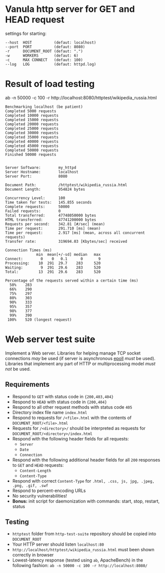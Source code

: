 Vanula http server for GET and HEAD request
==============

settings for starting:
~~~
--host  HOST          (defaut: localhost)
--port  PORT          (defaut: 8080)
-r      DOCUMENT_ROOT (defaut: ".")
-w      WORKERS       (defaut: 6)
-c      MAX CONNECT   (defaut: 100)
--log   LOG           (defaut: httpd.log)
~~~

Result of load testing 
======================

ab -n 50000 -c 100 -r http://localhost:8080/httptest/wikipedia_russia.html

~~~
Benchmarking localhost (be patient)
Completed 5000 requests
Completed 10000 requests
Completed 15000 requests
Completed 20000 requests
Completed 25000 requests
Completed 30000 requests
Completed 35000 requests
Completed 40000 requests
Completed 45000 requests
Completed 50000 requests
Finished 50000 requests


Server Software:        my_httpd
Server Hostname:        localhost
Server Port:            8080

Document Path:          /httptest/wikipedia_russia.html
Document Length:        954824 bytes

Concurrency Level:      100
Time taken for tests:   145.855 seconds
Complete requests:      50000
Failed requests:        0
Total transferred:      47748050000 bytes
HTML transferred:       47741200000 bytes
Requests per second:    342.81 [#/sec] (mean)
Time per request:       291.710 [ms] (mean)
Time per request:       2.917 [ms] (mean, across all concurrent requests)
Transfer rate:          319694.03 [Kbytes/sec] received

Connection Times (ms)
              min  mean[+/-sd] median   max
Connect:        0    0   0.1      0       9
Processing:    10  291  29.7    283     520
Waiting:        9  291  29.6    283     520
Total:         13  291  29.6    283     520

Percentage of the requests served within a certain time (ms)
  50%    283
  66%    290
  75%    297
  80%    303
  90%    333
  95%    357
  98%    377
  99%    390
 100%    520 (longest request)

~~~

Web server test suite
=====================

Implement a Web server. Libraries for helping manage TCP socket connections *may* be used (if server is asynchronous [epoll](https://github.com/m13253/python-asyncore-epoll) *must* be used). Libraries that implement any part of HTTP or multiprocessing model *must not* be used.

## Requirements ##

* Respond to `GET` with status code in `{200,403,404}`
* Respond to `HEAD` with status code in `{200,404}`
* Respond to all other request methods with status code `405`
* Directory index file name `index.html`
* Respond to requests for `/<file>.html` with the contents of `DOCUMENT_ROOT/<file>.html`
* Requests for `/<directory>/` should be interpreted as requests for `DOCUMENT_ROOT/<directory>/index.html`
* Respond with the following header fields for all requests:
  * `Server`
  * `Date`
  * `Connection`
* Respond with the following additional header fields for all `200` responses to `GET` and `HEAD` requests:
  * `Content-Length`
  * `Content-Type`
* Respond with correct `Content-Type` for `.html, .css, js, jpg, .jpeg, .png, .gif, .swf`
* Respond to percent-encoding URLs
* No security vulnerabilities!
* **Bonus:** init script for daemonization with commands: start, stop, restart, status

## Testing ##

* `httptest` folder from `http-test-suite` repository should be copied into `DOCUMENT_ROOT`
* Your HTTP server should listen `localhost:80`
* `http://localhost/httptest/wikipedia_russia.html` must been shown correctly in browser
* Lowest-latency response (tested using `ab`, ApacheBench) in the following fashion: `ab -n 50000 -c 100 -r http://localhost:8080/`


